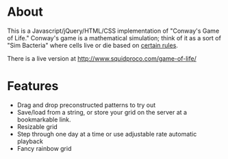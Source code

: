 # About
This is a Javascript/jQuery/HTML/CSS implementation of "Conway's Game of Life." Conway's game is a mathematical simulation; think of it as a sort of "Sim Bacteria" where cells live or die based on [certain rules](http://en.wikipedia.org/wiki/Conway%27s_Game_of_Life).

There is a live version at http://www.squidproco.com/game-of-life/

# Features
- Drag and drop preconstructed patterns to try out
- Save/load from a string, or store your grid on the server at a bookmarkable link.
- Resizable grid
- Step through one day at a time or use adjustable rate automatic playback
- Fancy rainbow grid